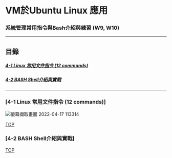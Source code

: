 # VM於Ubuntu Linux 應用
### 系統管理常用指令與Bash介紹與練習 (W9, W10)
<a name="000"/>

---
## 目錄
##### [4-1 Linux 常用文件指令 (12 commands)](#001)
##### [4-2 BASH Shell介紹與實戰](#002)
---

<a name="001"/>

### [4-1 Linux 常用文件指令 (12 commands)]
![螢幕擷取畫面 2022-04-17 113314](https://user-images.githubusercontent.com/89327055/163699156-20531375-deb4-405c-b3c1-73801ef5cffc.png)




[TOP](#000)

<a name="002"/>

### [4-2 BASH Shell介紹與實戰]







[TOP](#000)

